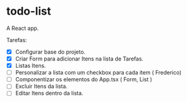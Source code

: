 # todo-list

A React app.

Tarefas:

- [x] Configurar base do projeto.
- [x] Criar Form para adicionar Itens na lista de Tarefas.
- [x] Listas Itens.
- [ ] Personalizar a lista com um checkbox para cada item ( Frederico)
- [ ] Componentizar os elementos do App.tsx ( Form, List )
- [ ] Excluir Itens da lista.
- [ ] Editar Itens dentro da lista.
